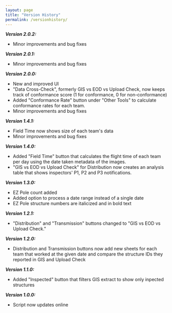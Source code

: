 ```yaml
---
layout: page
title: "Version History"
permalink: /versionhistory/
---
```


***Version 2.0.2:***
  - Minor improvements and bug fixes

***Version 2.0.1:***
  - Minor improvements and bug fixes

***Version 2.0.0:***
  - New and improved UI
  - "Data Cross-Check", formerly GIS vs EOD vs Upload Check, now keeps track of conformance score (1 for conformance, 0 for non-conformance)
  - Added "Conformance Rate" button under "Other Tools" to calculate conformance rates for each team.
  - Minor improvements and bug fixes

***Version 1.4.1:***
  - Field Time now shows size of each team's data
  - Minor improvements and bug fixes

***Version 1.4.0:***
  - Added "Field Time" button that calculates the flight time of each team per day using the date taken metadata of the images.
  - "GIS vs EOD vs Upload Check" for Distribution now creates an analysis table that shows inspectors' P1, P2 and P3 notifications.

***Version 1.3.0:***
  - EZ Pole count added
  - Added option to process a date range instead of a single date
  - EZ Pole structure numbers are italicized and in bold text

***Version 1.2.1:***
  - "Distribution" and "Transmission" buttons changed to "GIS vs EOD vs Upload Check."

***Version 1.2.0:***
  - Distribution and Transmission buttons now add new sheets for each team that worked at the given date and compare the structure IDs they reported in GIS and Upload Check

***Version 1.1.0:***
  - Added "Inspected" button that filters GIS extract to show only inpected structures

***Version 1.0.0:***
  - Script now updates online
